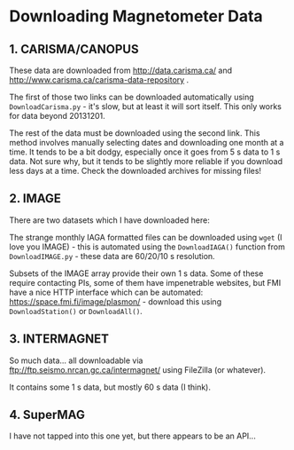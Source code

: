 # Downloading Magnetometer Data

## 1. CARISMA/CANOPUS

These data are downloaded from http://data.carisma.ca/ and http://www.carisma.ca/carisma-data-repository .

The first of those two links can be downloaded automatically using ```DownloadCarisma.py``` - it's slow, but at least it will sort itself. This only works for data beyond 20131201.

The rest of the data must be downloaded using the second link. This method involves manually selecting dates and downloading one month at a time. It tends to be a bit dodgy, especially once it goes from 5 s data to 1 s data. Not sure why, but it tends to be slightly more reliable if you download less days at a time. Check the downloaded archives for missing files!

## 2. IMAGE

There are two datasets which I have downloaded here:

The strange monthly IAGA formatted files can be downloaded using `wget` (I love you IMAGE) - this is automated using the ```DownloadIAGA()``` function from ```DownloadIMAGE.py```  - these data are 60/20/10 s resolution.

Subsets of the IMAGE array provide their own 1 s data. Some of these require contacting PIs, some of them have impenetrable websites, but FMI have a nice HTTP interface which can be automated: https://space.fmi.fi/image/plasmon/ - download this using ```DownloadStation()``` or ```DownloadAll()```.

## 3. INTERMAGNET

 So much data... all downloadable via ftp://ftp.seismo.nrcan.gc.ca/intermagnet/ using FileZilla (or whatever).

It contains some 1 s data, but mostly 60 s data (I think).

## 4. SuperMAG

I have not tapped into this one yet, but there appears to be an API...